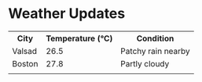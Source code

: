 # Weather Updates

<!-- WEATHER-UPDATE-START -->
<table><tr><th>City</th><th>Temperature (°C)</th><th>Condition</th></tr><tr><td>Valsad</td><td>26.5</td><td>Patchy rain nearby</td></tr><tr><td>Boston</td><td>27.8</td><td>Partly cloudy</td></tr><tr><td></td><td></td><td></td></tr></table>
<!-- WEATHER-UPDATE-END -->
